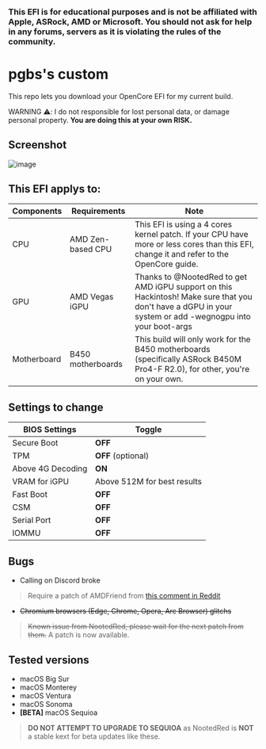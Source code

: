 ### **This EFI is for educational purposes and is not be affiliated with Apple, ASRock, AMD or Microsoft. You should not ask for help in any forums, servers as it is violating the rules of the community.** 
#

# pgbs's custom

This repo lets you download your OpenCore EFI for my current build.

WARNING ⚠️: I  do not responsible for lost personal data, or damage personal property. **You are doing this at your own RISK.**

## Screenshot
![image](https://github.com/PGBSean/pgbs-custom/assets/97381104/134cdba8-f437-4358-8fe8-5aa18c4f4d0e)



## This EFI applys to:

|  Components             |         Requirements                |            Note                      |
|-------------------------|-------------------------------------|--------------------------------------|
| CPU                     |  AMD Zen-based CPU                  |  This EFI is using a 4 cores kernel patch. If your CPU have more or less cores than this EFI, change it and refer to the OpenCore guide. |
| GPU                     |  AMD Vegas iGPU        | Thanks to @NootedRed to get AMD iGPU support on this Hackintosh! Make sure that you don't have a dGPU in your system or add -wegnogpu into your boot-args |
| Motherboard             | B450 motherboards            |  This build will only work for the B450 motherboards (specifically ASRock B450M Pro4-F R2.0), for other, you're on your own.|


## Settings to change

|BIOS Settings|Toggle|
|-------------------------|-------------------------------------|
|Secure Boot|**OFF**|
|TPM|**OFF** (optional)|
|Above 4G Decoding|**ON**|
|VRAM for iGPU|Above 512M for best results|
|Fast Boot|**OFF**|
|CSM|**OFF**|
|Serial Port|**OFF**|
|IOMMU|**OFF**|

## Bugs
+ Calling on Discord broke
> Require a patch of AMDFriend from [this comment in Reddit](https://www.reddit.com/r/hackintosh/comments/15ke8vp/comment/jv8cc25/?utm_source=share&utm_medium=web2x&context=3)
+ ~~Chromium browsers (Edge, Chrome, Opera, Arc Browser) glitchs~~
> ~~Known issue from NootedRed, please wait for the next patch from them.~~
> A patch is now available.


## Tested versions
+ macOS Big Sur
+ macOS Monterey
+ macOS Ventura
+ macOS Sonoma
+ **[BETA]** macOS Sequioa
> **DO NOT ATTEMPT TO UPGRADE TO SEQUIOA** as NootedRed is **NOT** a stable kext for beta updates like these.

